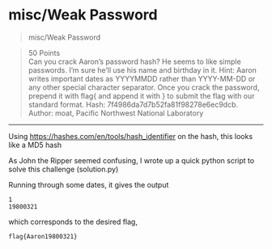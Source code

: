 # misc/Weak Password

>misc/Weak Password

>50 Points\
>Can you crack Aaron’s password hash? He seems to like simple passwords. I’m sure he’ll use his name and birthday in it. Hint: Aaron writes important dates as YYYYMMDD rather than YYYY-MM-DD or any other special character separator. Once you crack the password, prepend it with flag{ and append it with } to submit the flag with our standard format. Hash: 7f4986da7d7b52fa81f98278e6ec9dcb.\
>Author: moat, Pacific Northwest National Laboratory

***

Using https://hashes.com/en/tools/hash_identifier on the hash, this looks like a MD5 hash

As John the Ripper seemed confusing, I wrote up a quick python script to solve this challenge (solution.py)

Running through some dates, it gives the output
```
1
19800321
```

which corresponds to the desired flag,
```
flag{Aaron19800321}
```
